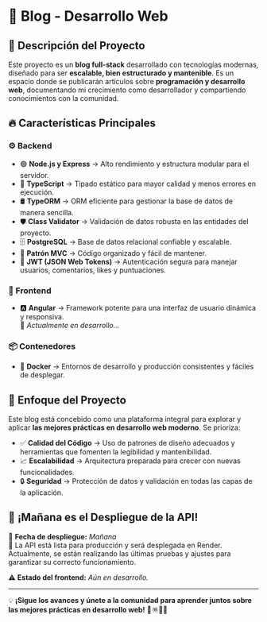 # 🚀 Blog - Desarrollo Web

## 📝 Descripción del Proyecto

Este proyecto es un **blog full-stack** desarrollado con tecnologías modernas, diseñado para ser **escalable, bien estructurado y mantenible**. Es un espacio donde se publicarán artículos sobre **programación y desarrollo web**, documentando mi crecimiento como desarrollador y compartiendo conocimientos con la comunidad.

## 🔥 Características Principales

### ⚙️ Backend

- 🟢 **Node.js y Express** → Alto rendimiento y estructura modular para el servidor.
- 🎯 **TypeScript** → Tipado estático para mayor calidad y menos errores en ejecución.
- 🛢️ **TypeORM** → ORM eficiente para gestionar la base de datos de manera sencilla.
- 🛡️ **Class Validator** → Validación de datos robusta en las entidades del proyecto.
- 🗄️ **PostgreSQL** → Base de datos relacional confiable y escalable.
- 📌 **Patrón MVC** → Código organizado y fácil de mantener.
- 🔐 **JWT (JSON Web Tokens)** → Autenticación segura para manejar usuarios, comentarios, likes y puntuaciones.

### 🎨 Frontend

- 🅰️ **Angular** → Framework potente para una interfaz de usuario dinámica y responsiva.  
  🚧 *Actualmente en desarrollo...*

### 📦 Contenedores

- 🐳 **Docker** → Entornos de desarrollo y producción consistentes y fáciles de desplegar.

## 🎯 Enfoque del Proyecto

Este blog está concebido como una plataforma integral para explorar y aplicar **las mejores prácticas en desarrollo web moderno**. Se prioriza:

- ✅ **Calidad del Código** → Uso de patrones de diseño adecuados y herramientas que fomenten la legibilidad y mantenibilidad.
- 📈 **Escalabilidad** → Arquitectura preparada para crecer con nuevas funcionalidades.
- 🔒 **Seguridad** → Protección de datos y validación en todas las capas de la aplicación.

## 🚀 ¡Mañana es el Despliegue de la API!

📅 **Fecha de despliegue:** *Mañana*  
🔧 La API está lista para producción y será desplegada en Render. Actualmente, se están realizando las últimas pruebas y ajustes para garantizar su correcto funcionamiento.  

⚠️ **Estado del frontend:** *Aún en desarrollo.*  

---

💡 **¡Sigue los avances y únete a la comunidad para aprender juntos sobre las mejores prácticas en desarrollo web!** 🎉🪅🎊🎉
